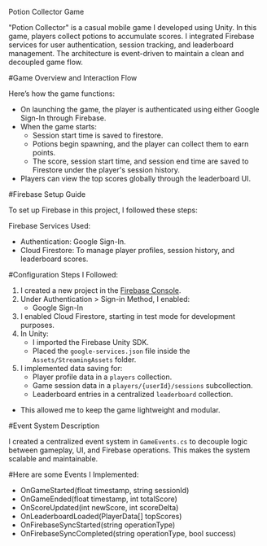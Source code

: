 Potion Collector Game

"Potion Collector" is a casual mobile game I developed using Unity. In this game, players collect potions to accumulate scores. I integrated Firebase services for user authentication, session tracking, and leaderboard management. The architecture is event-driven to maintain a clean and decoupled game flow.

#Game Overview and Interaction Flow

Here’s how the game functions:

- On launching the game, the player is authenticated using either Google Sign-In through Firebase.
- When the game starts:
  - Session start time is saved to firestore.
  - Potions begin spawning, and the player can collect them to earn points.
  - The score, session start time, and session end time are saved to Firestore under the player's session history.
- Players can view the top scores globally through the leaderboard UI.


#Firebase Setup Guide

To set up Firebase in this project, I followed these steps:

Firebase Services Used:
- Authentication: Google Sign-In.
- Cloud Firestore: To manage player profiles, session history, and leaderboard scores.

#Configuration Steps I Followed:

1. I created a new project in the [Firebase Console](https://console.firebase.google.com/).
2. Under Authentication > Sign-in Method, I enabled:
   - Google Sign-In
3. I enabled Cloud Firestore, starting in test mode for development purposes.
4. In Unity:
   - I imported the Firebase Unity SDK.
   - Placed the `google-services.json` file inside the `Assets/StreamingAssets` folder.
5. I implemented data saving for:
   - Player profile data in a `players` collection.
   - Game session data in a `players/{userId}/sessions` subcollection.
   - Leaderboard entries in a centralized `leaderboard` collection.

- This allowed me to keep the game lightweight and modular.

#Event System Description

I created a centralized event system in `GameEvents.cs` to decouple logic between gameplay, UI, and Firebase operations. This makes the system scalable and maintainable.

#Here are some Events I Implemented:
- OnGameStarted(float timestamp, string sessionId)
- OnGameEnded(float timestamp, int totalScore)
- OnScoreUpdated(int newScore, int scoreDelta)
- OnLeaderboardLoaded(PlayerData[] topScores)
- OnFirebaseSyncStarted(string operationType)
- OnFirebaseSyncCompleted(string operationType, bool success)
